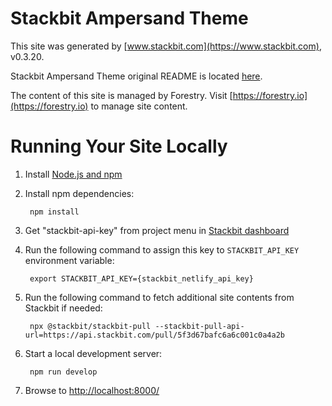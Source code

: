 # Stackbit Ampersand Theme

This site was generated by [www.stackbit.com](https://www.stackbit.com), v0.3.20.

Stackbit Ampersand Theme original README is located [here](./README.theme.md).

The content of this site is managed by Forestry. Visit [https://forestry.io](https://forestry.io) to manage site content.

# Running Your Site Locally

1. Install [Node.js and npm](https://nodejs.org/en/)

1. Install npm dependencies:

        npm install

1. Get "stackbit-api-key" from project menu in [Stackbit dashboard](https://app.stackbit.com/dashboard)

1. Run the following command to assign this key to `STACKBIT_API_KEY` environment variable:

        export STACKBIT_API_KEY={stackbit_netlify_api_key}

1. Run the following command to fetch additional site contents from Stackbit if needed:

        npx @stackbit/stackbit-pull --stackbit-pull-api-url=https://api.stackbit.com/pull/5f3d67bafc6a6c001c0a4a2b

1. Start a local development server:

        npm run develop

1. Browse to [http://localhost:8000/](http://localhost:8000/)
